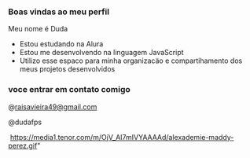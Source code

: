 ### Boas vindas ao meu perfil 

Meu nome é Duda

- Estou estudando na Alura
- Estou me desenvolvendo na linguagem JavaScript
- Utilizo esse espaco para minha organizacäo e compartihamento dos meus projetos desenvolvidos

### voce entrar em contato comigo

@raisavieira49@gmail.com

@dudafps

![]()
https://media1.tenor.com/m/OjV_AI7mIVYAAAAd/alexademie-maddy-perez.gif"

